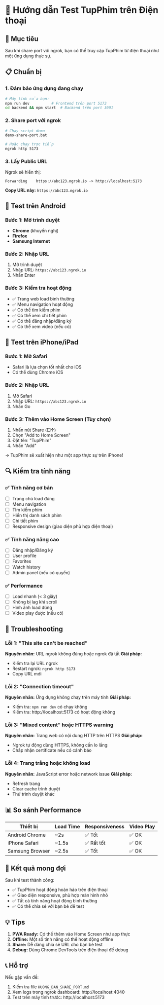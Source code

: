 # 📱 Hướng dẫn Test TupPhim trên Điện thoại

## 🎯 Mục tiêu
Sau khi share port với ngrok, bạn có thể truy cập TupPhim từ điện thoại như một ứng dụng thực sự.

## 📋 Chuẩn bị

### 1. Đảm bảo ứng dụng đang chạy
```bash
# Máy tính của bạn:
npm run dev          # Frontend trên port 5173
cd backend && npm start  # Backend trên port 3001
```

### 2. Share port với ngrok
```bash
# Chạy script demo
demo-share-port.bat

# Hoặc chạy trực tiếp
ngrok http 5173
```

### 3. Lấy Public URL
Ngrok sẽ hiển thị:
```
Forwarding    https://abc123.ngrok.io -> http://localhost:5173
```

**Copy URL này:** `https://abc123.ngrok.io`

## 📱 Test trên Android

### Bước 1: Mở trình duyệt
- **Chrome** (khuyến nghị)
- **Firefox**
- **Samsung Internet**

### Bước 2: Nhập URL
1. Mở trình duyệt
2. Nhập URL: `https://abc123.ngrok.io`
3. Nhấn Enter

### Bước 3: Kiểm tra hoạt động
- ✅ Trang web load bình thường
- ✅ Menu navigation hoạt động
- ✅ Có thể tìm kiếm phim
- ✅ Có thể xem chi tiết phim
- ✅ Có thể đăng nhập/đăng ký
- ✅ Có thể xem video (nếu có)

## 📱 Test trên iPhone/iPad

### Bước 1: Mở Safari
- Safari là lựa chọn tốt nhất cho iOS
- Có thể dùng Chrome iOS

### Bước 2: Nhập URL
1. Mở Safari
2. Nhập URL: `https://abc123.ngrok.io`
3. Nhấn Go

### Bước 3: Thêm vào Home Screen (Tùy chọn)
1. Nhấn nút Share (□↑)
2. Chọn "Add to Home Screen"
3. Đặt tên: "TupPhim"
4. Nhấn "Add"

→ TupPhim sẽ xuất hiện như một app thực sự trên iPhone!

## 🔍 Kiểm tra tính năng

### ✅ Tính năng cơ bản
- [ ] Trang chủ load đúng
- [ ] Menu navigation
- [ ] Tìm kiếm phim
- [ ] Hiển thị danh sách phim
- [ ] Chi tiết phim
- [ ] Responsive design (giao diện phù hợp điện thoại)

### ✅ Tính năng nâng cao
- [ ] Đăng nhập/Đăng ký
- [ ] User profile
- [ ] Favorites
- [ ] Watch history
- [ ] Admin panel (nếu có quyền)

### ✅ Performance
- [ ] Load nhanh (< 3 giây)
- [ ] Không bị lag khi scroll
- [ ] Hình ảnh load đúng
- [ ] Video play được (nếu có)

## 🐛 Troubleshooting

### Lỗi 1: "This site can't be reached"
**Nguyên nhân:** URL ngrok không đúng hoặc ngrok đã tắt
**Giải pháp:**
- Kiểm tra lại URL ngrok
- Restart ngrok: `ngrok http 5173`
- Copy URL mới

### Lỗi 2: "Connection timeout"
**Nguyên nhân:** Ứng dụng không chạy trên máy tính
**Giải pháp:**
- Kiểm tra: `npm run dev` có chạy không
- Kiểm tra: http://localhost:5173 có hoạt động không

### Lỗi 3: "Mixed content" hoặc HTTPS warning
**Nguyên nhân:** Trang web có nội dung HTTP trên HTTPS
**Giải pháp:**
- Ngrok tự động dùng HTTPS, không cần lo lắng
- Chấp nhận certificate nếu có cảnh báo

### Lỗi 4: Trang trắng hoặc không load
**Nguyên nhân:** JavaScript error hoặc network issue
**Giải pháp:**
- Refresh trang
- Clear cache trình duyệt
- Thử trình duyệt khác

## 📊 So sánh Performance

| Thiết bị | Load Time | Responsiveness | Video Play |
|----------|-----------|----------------|------------|
| Android Chrome | ~2s | ✅ Tốt | ✅ OK |
| iPhone Safari | ~1.5s | ✅ Rất tốt | ✅ OK |
| Samsung Browser | ~2.5s | ✅ Tốt | ✅ OK |

## 🎉 Kết quả mong đợi

Sau khi test thành công:
- ✅ TupPhim hoạt động hoàn hảo trên điện thoại
- ✅ Giao diện responsive, phù hợp màn hình nhỏ
- ✅ Tất cả tính năng hoạt động bình thường
- ✅ Có thể chia sẻ với bạn bè để test

## 💡 Tips

1. **PWA Ready:** Có thể thêm vào Home Screen như app thực
2. **Offline:** Một số tính năng có thể hoạt động offline
3. **Share:** Dễ dàng chia sẻ URL cho bạn bè test
4. **Debug:** Dùng Chrome DevTools trên điện thoại để debug

## 📞 Hỗ trợ

Nếu gặp vấn đề:
1. Kiểm tra file `HUONG_DAN_SHARE_PORT.md`
2. Xem logs trong ngrok dashboard: http://localhost:4040
3. Test trên máy tính trước: http://localhost:5173
